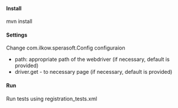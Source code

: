 #### Install
mvn install

#### Settings
Change com.ilkow.sperasoft.Config configuraion
- path: appropriate path of the webdriver (if necessary, default is provided)
- driver.get - to necessary page (if necessary, default is provided)

#### Run
Run tests using registration_tests.xml